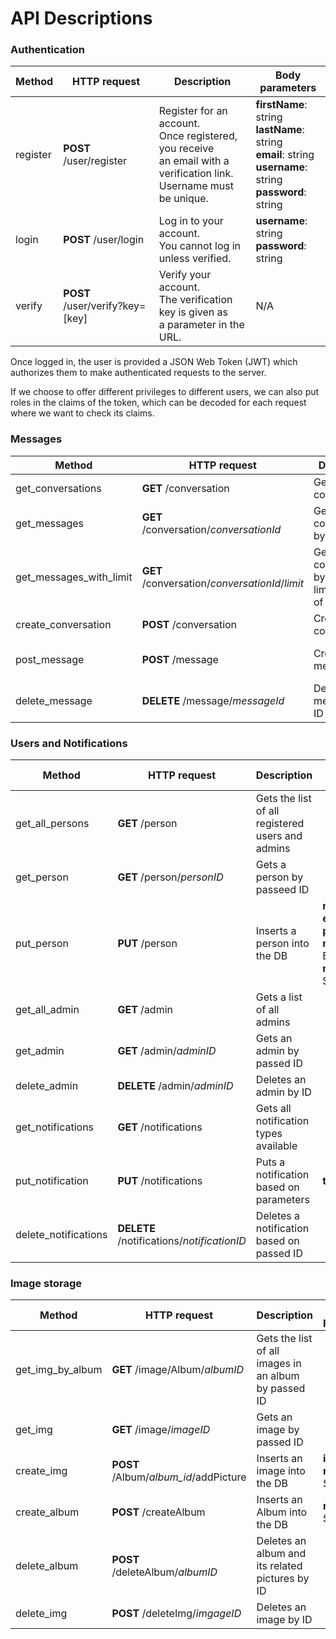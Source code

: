 # API Descriptions

### Authentication

| Method | HTTP request | Description | Body parameters |
------|------|-----|------|
| register | **POST** /user/register | Register for an account.<br>Once registered, you receive<br>an email with a verification link.<br>Username must be unique. | **firstName**: string<br>**lastName**: string<br>**email**: string<br>**username**: string<br>**password**: string
| login | **POST** /user/login | Log in to your account.<br>You cannot log in unless verified. | **username**: string<br>**password**: string
| verify | **POST** /user/verify?key=[key] | Verify your account.<br>The verification key is given as<br> a parameter in the URL. | N/A

Once logged in, the user is provided a JSON Web Token (JWT) which authorizes them to make authenticated requests to the server.

If we choose to offer different privileges to different users, we can also put roles in the claims of the token, which can be decoded for each request where we want to check its claims.

### Messages

| Method | HTTP request | Description | Body parameters |
------|------|-----|------|
| get_conversations | **GET** /conversation | Get all conversations | 
| get_messages | **GET** /conversation/*conversationId* | Get a conversation by ID |
| get_messages_with_limit | **GET** /conversation/*conversationId*/*limit* | Get a conversation by ID with a limit number of messages | 
| create_conversation | **POST** /conversation | Creates a conversation | **creator_id**: int<br /> **participant_id**:int |
| post_message | **POST** /message | Creates a message | **conversation_id**:int <br/>**sender_id**:int <br /> **text**:string |
| delete_message | **DELETE** /message/*messageId* | Deletes a message by ID |

### Users and Notifications
| Method | HTTP request | Description | Body parameters |
------|------|-----|------|
| get_all_persons | **GET** /person | Gets the list of all registered users and admins |
| get_person | **GET** /person/*personID* | Gets a person by passeed ID |
| put_person | **PUT** /person | Inserts a person into the DB | **name**: String <br /> **email**: email <br /> **password**: String <br /> **notifications**: Boolean <br /> **notificationType**: String |
| get_all_admin | **GET** /admin | Gets a list of all admins |
| get_admin | **GET** /admin/*adminID* | Gets an admin by passed ID |
| delete_admin | **DELETE** /admin/*adminID* | Deletes an admin by ID |
| get_notifications | **GET** /notifications | Gets all notification types available |
| put_notification | **PUT** /notifications | Puts a notification based on parameters | **type**: String |
| delete_notifications | **DELETE** /notifications/*notificationID* | Deletes a notification based on passed ID |

### Image storage
| Method | HTTP request | Description | Body parameters |
------|------|-----|------|
| get_img_by_album | **GET** /image/Album/*albumID* | Gets the list of all images in an album by passed ID |
| get_img | **GET** /image/*imageID* | Gets an image by passed ID |
| create_img | **POST** /Album/*album_id*/addPicture | Inserts an image into the DB | **image**: file <br /> **name**: String |
| create_album | **POST** /createAlbum | Inserts an Album into the DB | **name**: String |
| delete_album | **POST** /deleteAlbum/*albumID* | Deletes an album and its related pictures by ID | 
| delete_img | **POST** /deleteImg/*imgageID* | Deletes an image by ID |

